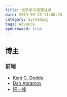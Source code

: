 ```yaml
---
title: 优质学习资源站点
date: 2019-09-28 11:06:16
category: SystemLog
tags: Advance
openreward: true
---
```


## 博主

### 前端

* [Kent C. Dodds](https://kentcdodds.com/blog)
* [Dan Abramov](https://overreacted.io/)
* [阮一峰](http://www.ruanyifeng.com/blog/)

